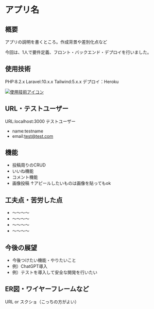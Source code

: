 # アプリ名

## 概要
アプリの説明を書くところ。作成背景や差別化点など

今回は、1人で要件定義、フロント・バックエンド・デプロイを行いました。

## 使用技術
PHP:8.2.x
Laravel:10.x.x
Tailwind:5.x.x
デプロイ：Heroku

[![使用技術アイコン](https://skillicons.dev/icons?i=php,laravel,tailwind,heroku)](https://skillicons.dev)

## URL・テストユーザー
URL:localhost:3000
テストユーザー
- name:testname
- email:test@test.com

## 機能
- 投稿周りのCRUD
- いいね機能
- コメント機能
- 画像投稿
↑アピールしたいものは画像を貼ってもok

## 工夫点・苦労した点
- 〜〜〜〜
- 〜〜〜〜
- 〜〜〜〜
- 〜〜〜〜

## 今後の展望
- 今後つけたい機能・やりたいこと
- 例）ChatGPT導入
- 例）テストを導入して安全な開発を行いたい

## ER図・ワイヤーフレームなど
URL or スクショ（こっちの方がよい）
